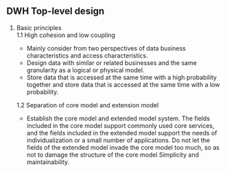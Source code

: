 ## DWH Top-level design

1. Basic principles  
   1.1 High cohesion and low coupling  
   - Mainly consider from two perspectives of data business characteristics and access characteristics.
   - Design data with similar or related businesses and the same granularity as a logical or physical model.
   - Store data that is accessed at the same time with a high probability together and store data that is accessed at the same time with a low probability.
   
   1.2 Separation of core model and extension model
   - Establish the core model and extended model system. The fields included in the core model support commonly used core services, and the fields included in the extended model support the needs of individualization or a small number of applications. Do not let the fields of the extended model invade the core model too much, so as not to damage the structure of the core model Simplicity and maintainability.